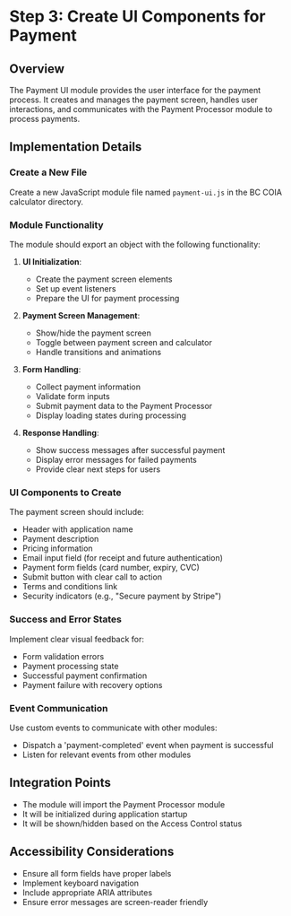 # Step 3: Create UI Components for Payment

## Overview
The Payment UI module provides the user interface for the payment process. It creates and manages the payment screen, handles user interactions, and communicates with the Payment Processor module to process payments.

## Implementation Details

### Create a New File
Create a new JavaScript module file named `payment-ui.js` in the BC COIA calculator directory.

### Module Functionality
The module should export an object with the following functionality:

1. **UI Initialization**:
   - Create the payment screen elements
   - Set up event listeners
   - Prepare the UI for payment processing

2. **Payment Screen Management**:
   - Show/hide the payment screen
   - Toggle between payment screen and calculator
   - Handle transitions and animations

3. **Form Handling**:
   - Collect payment information
   - Validate form inputs
   - Submit payment data to the Payment Processor
   - Display loading states during processing

4. **Response Handling**:
   - Show success messages after successful payment
   - Display error messages for failed payments
   - Provide clear next steps for users

### UI Components to Create
The payment screen should include:
- Header with application name
- Payment description
- Pricing information
- Email input field (for receipt and future authentication)
- Payment form fields (card number, expiry, CVC)
- Submit button with clear call to action
- Terms and conditions link
- Security indicators (e.g., "Secure payment by Stripe")

### Success and Error States
Implement clear visual feedback for:
- Form validation errors
- Payment processing state
- Successful payment confirmation
- Payment failure with recovery options

### Event Communication
Use custom events to communicate with other modules:
- Dispatch a 'payment-completed' event when payment is successful
- Listen for relevant events from other modules

## Integration Points
- The module will import the Payment Processor module
- It will be initialized during application startup
- It will be shown/hidden based on the Access Control status

## Accessibility Considerations
- Ensure all form fields have proper labels
- Implement keyboard navigation
- Include appropriate ARIA attributes
- Ensure error messages are screen-reader friendly
